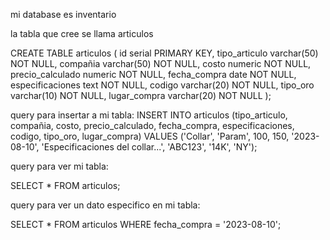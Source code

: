 mi database es inventario

la tabla que cree se llama articulos

CREATE TABLE articulos (
    id serial PRIMARY KEY,
    tipo_articulo varchar(50) NOT NULL,
    compañia varchar(50) NOT NULL,
    costo numeric NOT NULL,
    precio_calculado numeric NOT NULL,
    fecha_compra date NOT NULL,
    especificaciones text NOT NULL,
    codigo varchar(20) NOT NULL,
    tipo_oro varchar(10) NOT NULL,
    lugar_compra varchar(20) NOT NULL
);

query para insertar a mi tabla:
INSERT INTO articulos (tipo_articulo, compañia, costo, precio_calculado, fecha_compra, especificaciones, codigo, tipo_oro, lugar_compra)
VALUES ('Collar', 'Param', 100, 150, '2023-08-10', 'Especificaciones del collar...', 'ABC123', '14K', 'NY');


query para ver mi tabla:

SELECT * FROM articulos;


query para ver un dato especifico en mi tabla:

SELECT * FROM articulos WHERE fecha_compra = '2023-08-10';



